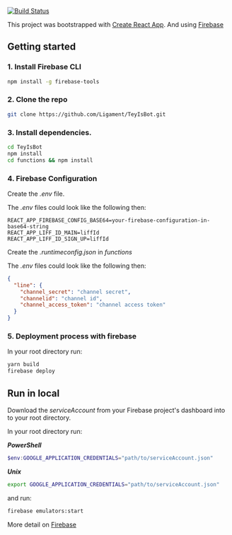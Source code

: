 [![Build Status](https://travis-ci.com/Ligament/TeyIsBot.svg?branch=master)](https://travis-ci.com/Ligament/TeyIsBot)

This project was bootstrapped with [Create React App](https://github.com/facebook/create-react-app). And using [Firebase](https://firebase.google.com/)

## Getting started

### 1. Install Firebase CLI

```bash
npm install -g firebase-tools
```

### 2. Clone the repo

```bash
git clone https://github.com/Ligament/TeyIsBot.git
```

### 3. Install dependencies.

```bash
cd TeyIsBot
npm install
cd functions && npm install
```

### 4. Firebase Configuration

Create the *.env* file.

The *.env* files could look like the following then:

```env
REACT_APP_FIREBASE_CONFIG_BASE64=your-firebase-configuration-in-base64-string
REACT_APP_LIFF_ID_MAIN=liffId
REACT_APP_LIFF_ID_SIGN_UP=liffId
```

Create the *.runtimeconfig.json* in *functions*

The *.env* files could look like the following then:

```json
{
  "line": {
    "channel_secret": "channel secret",
    "channelid": "channel id",
    "channel_access_token": "channel access token"
  }
}
```

### 5. Deployment process with firebase

In your root directory run:
```bash
yarn build
firebase deploy
```

## Run in local

Download the *serviceAccount* from your Firebase project's dashboard into to your root directory.

In your root directory run:

***PowerShell***
```powershell
$env:GOOGLE_APPLICATION_CREDENTIALS="path/to/serviceAccount.json"
```

***Unix***
```bash
export GOOGLE_APPLICATION_CREDENTIALS="path/to/serviceAccount.json"
```

and run:
```bash
firebase emulators:start
```

More detail on [Firebase](https://firebase.google.com/docs/functions/local-emulator#set_up_admin_credentials_optional)